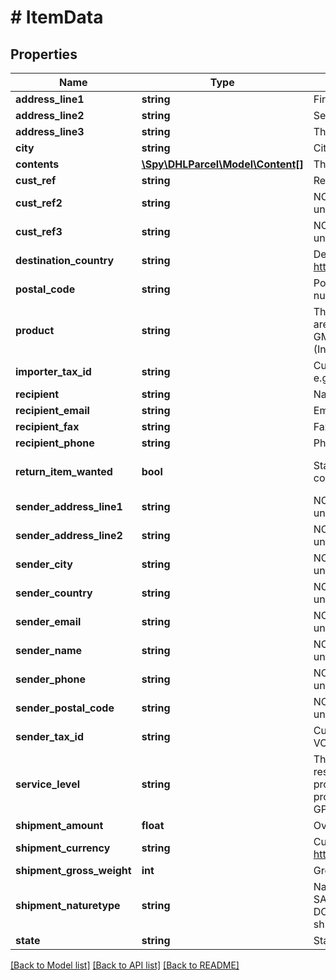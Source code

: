 # # ItemData

## Properties

Name | Type | Description | Notes
------------ | ------------- | ------------- | -------------
**address_line1** | **string** | First line of address information of the recipient. |
**address_line2** | **string** | Second line of address information of the recipient. | [optional]
**address_line3** | **string** | Third line of address information of the recipient. | [optional]
**city** | **string** | City of the recipient address. |
**contents** | [**\Spy\DHLParcel\Model\Content[]**](Content.md) | The descriptions of the content pieces. | [optional]
**cust_ref** | **string** | Reference text up to customer&#39;s choice | [optional]
**cust_ref2** | **string** | NOT RECOMMENDED, obsolete and should not be contained in requests until further notice. | [optional]
**cust_ref3** | **string** | NOT RECOMMENDED, obsolete and should not be contained in requests until further notice. | [optional]
**destination_country** | **string** | Destination country of the item, based on ISO-3166-1. Please check https://en.wikipedia.org/wiki/ISO_3166-1_alpha-2 for further details. |
**postal_code** | **string** | Postal code of the recipient address. Consists of numbers, upper case letters, and one space or dash between characters | [optional]
**product** | **string** | The product that is used for the shipment of this item. Available products are: GPP (Packet Plus), GMP (Packet), GMM (Business Mail Standard), GMR (Business Mail Registered), GPT (Packet Tracked).246/247/... (Internet Stamp Product) |
**importer_tax_id** | **string** | Customs reference number of the recipient, if required and applicable e.g. EORI number. | [optional]
**recipient** | **string** | Name of the recipient. |
**recipient_email** | **string** | Email address of the recipient. Used for notification. | [optional]
**recipient_fax** | **string** | Fax number of the recipient | [optional]
**recipient_phone** | **string** | Phone number of the recipient | [optional]
**return_item_wanted** | **bool** | States if a return label should be created additionally. Requires a contract for Packet Return. | [optional] [default to false]
**sender_address_line1** | **string** | NOT RECOMMENDED, obsolete and should not be contained in requests until further notice. | [optional]
**sender_address_line2** | **string** | NOT RECOMMENDED, obsolete and should not be contained in requests until further notice. | [optional]
**sender_city** | **string** | NOT RECOMMENDED, obsolete and should not be contained in requests until further notice. | [optional]
**sender_country** | **string** | NOT RECOMMENDED, obsolete and should not be contained in requests until further notice. | [optional]
**sender_email** | **string** | NOT RECOMMENDED, obsolete and should not be contained in requests until further notice. | [optional]
**sender_name** | **string** | NOT RECOMMENDED, obsolete and should not be contained in requests until further notice. | [optional]
**sender_phone** | **string** | NOT RECOMMENDED, obsolete and should not be contained in requests until further notice. | [optional]
**sender_postal_code** | **string** | NOT RECOMMENDED, obsolete and should not be contained in requests until further notice. | [optional]
**sender_tax_id** | **string** | Customs reference number of the sender, if applicable e.g. IOSS or VOEC number. | [optional]
**service_level** | **string** | The service level that is used for the shipment of this item. There are restrictions for use of service level: Registered is only available with product GMR and SalesChannel DPI, STANDARD is only available with products GMM and GMP, PRIORITY is only available with products GPT, GPP and GMP. |
**shipment_amount** | **float** | Overall value of all content pieces of the item. | [optional]
**shipment_currency** | **string** | Currency code of the value, based on ISO-4217. Please check https://en.wikipedia.org/wiki/ISO_4217#Active_codes for further details. | [optional]
**shipment_gross_weight** | **int** | Gross weight of the item (in g). May not exceed 2000 g. |
**shipment_naturetype** | **string** | Nature of the pieces in this item. Mandatory for non-EU shipments: SALE_GOODS, RETURN_GOODS, COMMERCIAL_SAMPLE, DOCUMENTS, MIXED_CONTENTS, OTHERS. Mandatory for non-EU shipments. GIFT is DEPRECATED and will be removed in 04/2024. | [optional]
**state** | **string** | State of the recipient address. | [optional]

[[Back to Model list]](../../README.md#models) [[Back to API list]](../../README.md#endpoints) [[Back to README]](../../README.md)
